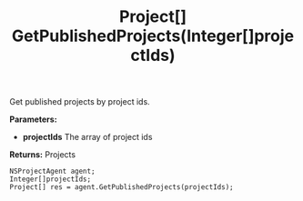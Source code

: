 ﻿---
uid: crmscript_ref_NSProjectAgent_GetPublishedProjects
title: Project[] GetPublishedProjects(Integer[]projectIds)
intellisense: NSProjectAgent.GetPublishedProjects
keywords: NSProjectAgent, GetPublishedProjects
so.topic: reference
---

Get published projects by project ids.

**Parameters:**
 - **projectIds** The array of project ids

**Returns:** Projects

```crmscript
NSProjectAgent agent;
Integer[]projectIds;
Project[] res = agent.GetPublishedProjects(projectIds);
```

